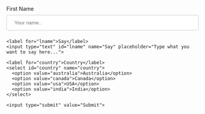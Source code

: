 <html>
<style>
input[type=text], select {
  width: 100%;
  padding: 12px 20px;
  margin: 8px 0;
  display: inline-block;
  border: 1px solid #ccc;
  border-radius: 4px;
  box-sizing: border-box;
}

input[type=submit] {
  width: 100%;
  background-color: #4CAF50;
  color: white;
  padding: 14px 20px;
  margin: 8px 0;
  border: none;
  border-radius: 4px;
  cursor: pointer;
}

input[type=submit]:hover {
  background-color: #45a049;
}

div {
  border-radius: 5px;
  background-color: #f2f2f2;
  padding: 20px;
}
</style>
<body>


<div>
    <form action="https://formsubmit.co/asreehan@outlook.com" method="POST">
    <label for="fname">First Name</label>
    <input type="text" id="fname" name="firstname" placeholder="Your name..">

    <label for="lname">Say</label>
    <input type="text" id="lname" name="Say" placeholder="Type what you want to say here...">

    <label for="country">Country</label>
    <select id="country" name="country">
      <option value="australia">Australia</option>
      <option value="canada">Canada</option>
      <option value="usa">USA</option>
      <option value="india">India</option>
    </select>
  
    <input type="submit" value="Submit">
  </form>
</div>

</body>
</html>
